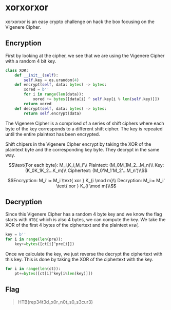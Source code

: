 # xorxorxor

xorxorxor is an easy crypto challenge on hack the box focusing on the Vigenere Cipher.

## Encryption

First by looking at the cipher, we see that we are using the Vigenere Cipher with a random 4 bit key.

````Python
class XOR:
    def __init__(self):
        self.key = os.urandom(4)
    def encrypt(self, data: bytes) -> bytes:
        xored = b''
        for i in range(len(data)):
            xored += bytes([data[i] ^ self.key[i % len(self.key)]])
        return xored
    def decrypt(self, data: bytes) -> bytes:
        return self.encrypt(data)
````

The Vigenere Cipher is a comprised of a series of shift ciphers where each byte of the key corresponds to a different shift cipher. The key is repeated until the entire plaintext has been encrypted.

Shift chipers in the Vigenere Cipher encrypt by taking the XOR of the plaintext byte and the corresponding key byte. They decrypt in the same way.

```math
\text{For each byte}: M_i,K_i,M_i'\\
Plaintext: (M_0M_1M_2...M_n)\\
Key: (K_0K_1K_2...K_m)\\
Ciphertext: (M_0'M_1'M_2'...M_n')\\
```

```math
Encryption: M_i':= M_i \text{ xor } K_{i \mod m}\\
Decryption: M_i:= M_i' \text{ xor } K_{i \mod m}\\
```

## Decryption

Since this Vigenere Cipher has a random 4 byte key and we know the flag starts with `HTB{` which is also 4 bytes, we can compute the key. We take the XOR of the first 4 bytes of the ciphertext and the plaintext `HTB{`.

```Python
key = b''   
for i in range(len(pre)):
    key+=bytes([ct[i]^pre[i]])  
```

Once we calculate the key, we just reverse the decrypt the ciphertext with this key. This is done by taking the XOR of the ciphertext with the key.

```Python
for i in range(len(ct)):
    pt+=bytes([ct[i]^key[i%len(key)]])
```

## Flag

> HTB{rep34t3d_x0r_n0t_s0_s3cur3}
